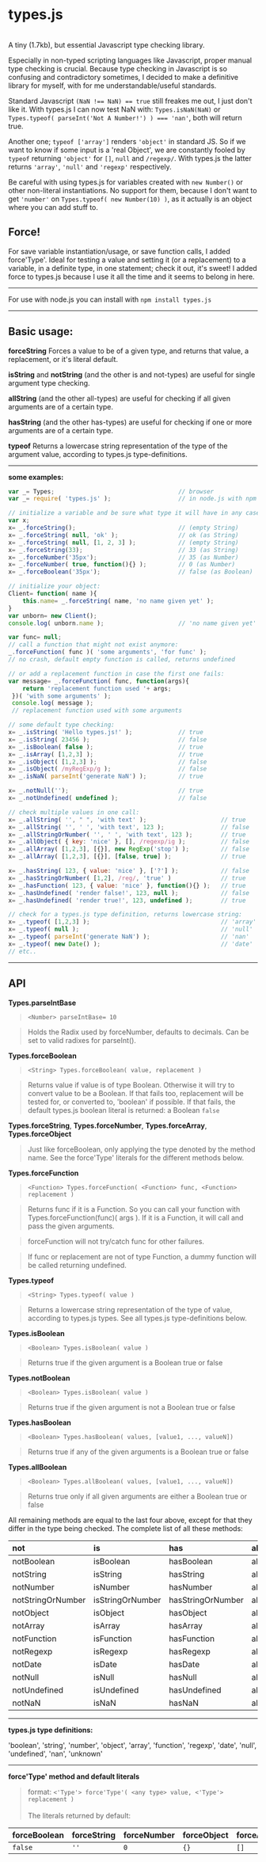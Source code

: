 types.js
========
<br/>
A tiny (1.7kb), but essential Javascript type checking library.

Especially in non-typed scripting languages like Javascript, proper manual type checking is crucial.
Because type checking in Javascript is so confusing and contradictory sometimes, I decided to make a
definitive library for myself, with for me understandable/useful standards.

Standard Javascript `(NaN !== NaN) == true` still freakes me out, I just don't like it. With types.js I can now
test NaN with: `Types.isNaN(NaN)` or `Types.typeof( parseInt('Not A Number!') ) === 'nan'`, both will return true.

Another one; `typeof ['array']` renders `'object'` in standard JS. So if we want to know if some input
is a 'real Object', we are constantly fooled by `typeof` returning `'object'` for `[]`, `null` and `/regexp/`.
With types.js the latter returns `'array'`, `'null'` and `'regexp'` respectively.

Be careful with using types.js for variables created with `new Number()` or other non-literal instantiations. No
support for them, because I don't want to get `'number'` on `Types.typeof( new Number(10) )`, as it actually is an
object where you can add stuff to.

Force!
------
For save variable instantiation/usage, or save function calls, I added force'Type'. Ideal for testing a value and setting
it (or a replacement) to a variable, in a definite type, in one statement; check it out, it's sweet! I added force to types.js
because I use it all the time and it seems to belong in here.
___
For use with node.js you can install with `npm install types.js`
___

Basic usage:
------------

**forceString** Forces a value to be of a given type, and returns that value, a replacement, or it's literal default.

**isString** and **notString** (and the other is and not-types) are useful for single argument type checking.

**allString** (and the other all-types) are useful for checking if all given arguments are of a certain type.

**hasString** (and the other has-types) are useful for checking if one or more arguments are of a certain type.

**typeof** Returns a lowercase string representation of the type of the argument value, according to types.js type-definitions.

___

**some examples:**
```javascript
var _= Types;									// browser
var _= require( 'types.js' );					// in node.js with npm

// initialize a variable and be sure what type it will have in any case:
var x;
x= _.forceString();								// (empty String)
x= _.forceString( null, 'ok' );					// ok (as String)
x= _.forceString( null, [1, 2, 3] );			// (empty String)
x= _.forceString(33);							// 33 (as String)
x= _.forceNumber('35px');						// 35 (as Number)
x= _.forceNumber( true, function(){} );			// 0 (as Number)
x= _.forceBoolean('35px');						// false (as Boolean)

// initialize your object:
Client= function( name ){
	this.name= _.forceString( name, 'no name given yet' );
}
var unborn= new Client();
console.log( unborn.name );						// 'no name given yet'

var func= null;
// call a function that might not exist anymore:
_.forceFunction( func )( 'some arguments', 'for func' );
// no crash, default empty function is called, returns undefined

// or add a replacement function in case the first one fails:
var message= _.forceFunction( func, function(args){
	return 'replacement function used '+ args;
 })( 'with some arguments' );
 console.log( message );
 // replacement function used with some arguments

// some default type checking:
x= _.isString( 'Hello types.js!' );				// true
x= _.isString( 23456 );							// false
x= _.isBoolean( false );						// true
x= _.isArray( [1,2,3] );						// true
x= _.isObject( [1,2,3] );						// false
x= _.isObject( /myRegExp/g );					// false
x= _.isNaN( parseInt('generate NaN') );			// true

x= _.notNull('');								// true
x= _.notUndefined( undefined );					// false

// check multiple values in one call:
x= _.allString( '', " ", 'with text' );						// true
x= _.allString( '', ' ', 'with text', 123 );				// false
x= _.allStringOrNumber( '', ' ', 'with text', 123 );		// true
x= _.allObject( { key: 'nice' }, [], /regexp/ig );			// false
x= _.allArray( [1,2,3], [{}], new RegExp('stop') );			// false
x= _.allArray( [1,2,3], [{}], [false, true] );				// true

x= _.hasString( 123, { value: 'nice' }, ['?'] );			// false
x= _.hasStringOrNumber( [1,2], /reg/, 'true' )				// true
x= _.hasFunction( 123, { value: 'nice' }, function(){} );	// true
x= _.hasUndefined( 'render false!', 123, null );			// false
x= _.hasUndefined( 'render true!', 123, undefined );		// true

// check for a types.js type definition, returns lowercase string:
x= _.typeof( [1,2,3] );										// 'array'
x= _.typeof( null );										// 'null'
x= _.typeof( parseInt('generate NaN') );					// 'nan'
x= _.typeof( new Date() );									// 'date'
// etc..
```
___
API
---

**Types.parseIntBase**
> `<Number> parseIntBase= 10`

> Holds the Radix used by forceNumber, defaults to decimals. Can be set to valid radixes for parseInt().

**Types.forceBoolean**
> `<String> Types.forceBoolean( value, replacement )`

> Returns value if value is of type Boolean. Otherwise it will try to convert value to be a Boolean. If that
> fails too, replacement will be tested for, or converted to, 'boolean' if possible. If that fails, the default
> types.js boolean literal is returned: a Boolean `false`

**Types.forceString**, **Types.forceNumber**, **Types.forceArray**, **Types.forceObject**

> Just like forceBoolean, only applying the type denoted by the method name. See the force'Type' literals for
> the different methods below.

**Types.forceFunction**
> `<Function> Types.forceFunction( <Function> func, <Function> replacement )`

> Returns func if it is a Function. So you can call your function with Types.forceFunction(func)( args ). If it is
> a Function, it will call and pass the given arguments.

> forceFunction will not try/catch func for other failures.

> If func or replacement are not of type Function, a dummy function will be called returning undefined.

**Types.typeof**
> `<String> Types.typeof( value )`

> Returns a lowercase string representation of the type of value, according to types.js types. See all types.js
> type-definitions below.

**Types.isBoolean**
> `<Boolean> Types.isBoolean( value )`

> Returns true if the given argument is a Boolean true or false

**Types.notBoolean**
> `<Boolean> Types.isBoolean( value )`

> Returns true if the given argument is not a Boolean true or false

**Types.hasBoolean**
> `<Boolean> Types.hasBoolean( values, [value1, ..., valueN])`

> Returns true if any of the given arguments is a Boolean true or false

**Types.allBoolean**
> `<Boolean> Types.allBoolean( values, [value1, ..., valueN])`

> Returns true only if all given arguments are either a Boolean true or false

All remaining methods are equal to the last four above, except for that they differ in the type being checked. The complete
list of all these methods:

not					|is					|has					|all
:-----------------|:----------------|:----------------|:-----------------
notBoolean			|isBoolean			|hasBoolean			|allBoolean
notString			|isString			|hasString			|allString
notNumber			|isNumber			|hasNumber			|allNumber
notStringOrNumber	|isStringOrNumber	|hasStringOrNumber|allStringOrNumber
notObject			|isObject			|hasObject			|allObject
notArray				|isArray				|hasArray			|allArray
notFunction			|isFunction			|hasFunction		|allFunction
notRegexp			|isRegexp			|hasRegexp			|allRegexp
notDate				|isDate				|hasDate				|allDate
notNull				|isNull				|hasNull				|allNull
notUndefined		|isUndefined		|hasUndefined		|allUndefined
notNaN				|isNaN				|hasNaN				|allNaN

____________________________
**types.js type definitions:**

'boolean', 'string', 'number', 'object', 'array', 'function', 'regexp', 'date', 'null', 'undefined', 'nan', 'unknown'

____________________________
**force'Type' method and default literals**

> format: `<'Type'> force'Type'( <any type> value, <'Type'> replacement )`
<br/><br/>
> The literals returned by default:

forceBoolean	|forceString	|forceNumber	|forceObject		|forceArray		|forceFunction
---------------|--------------|--------------|---------------|--------------|--------------
`false`			|`''`				|`0`				|`{}`				|`[]`				|`function(){}`
